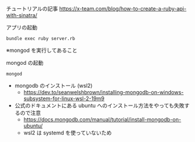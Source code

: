 チュートリアルの記事
https://x-team.com/blog/how-to-create-a-ruby-api-with-sinatra/

アプリの起動
```
bundle exec ruby server.rb
```

※mongod を実行してあること

mongod の起動
```
mongod
```

* mongodb のインストール (wsl2)
    * https://dev.to/seanwelshbrown/installing-mongodb-on-windows-subsystem-for-linux-wsl-2-19m9
* 公式のドキュメントにある ubuntu へのインストール方法をやっても失敗するので注意
    * https://docs.mongodb.com/manual/tutorial/install-mongodb-on-ubuntu/
    * wsl2 は systemd を使っていないため